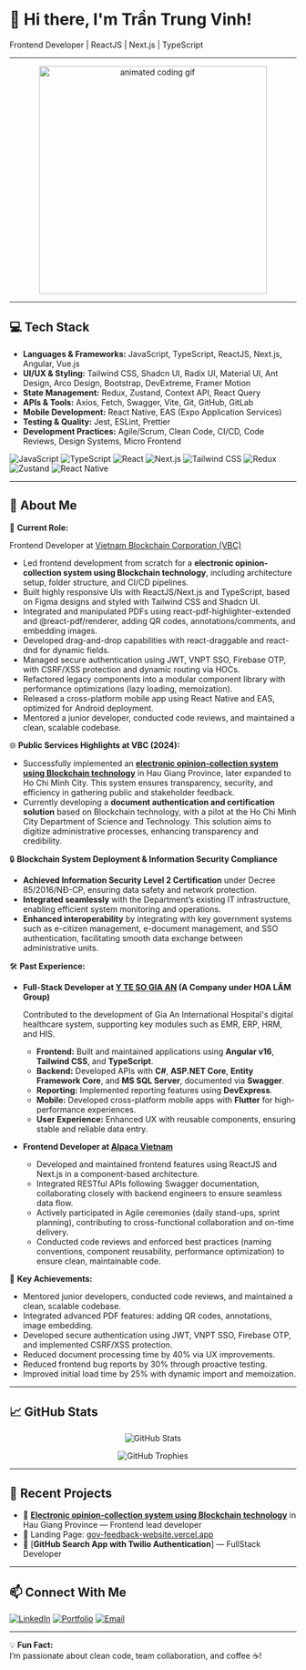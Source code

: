 # 👋 Hi there, I'm Trần Trung Vinh!

Frontend Developer | ReactJS | Next.js | TypeScript

---

<p align="center">
  <img src="https://media.giphy.com/media/L1R1tvI9svkIWwpVYr/giphy.gif" width="400" alt="animated coding gif" />
</p>

---

## 💻 Tech Stack

- **Languages & Frameworks:** JavaScript, TypeScript, ReactJS, Next.js, Angular, Vue.js
- **UI/UX & Styling:** Tailwind CSS, Shadcn UI, Radix UI, Material UI, Ant Design, Arco Design, Bootstrap, DevExtreme, Framer Motion
- **State Management:** Redux, Zustand, Context API, React Query
- **APIs & Tools:** Axios, Fetch, Swagger, Vite, Git, GitHub, GitLab
- **Mobile Development:** React Native, EAS (Expo Application Services)
- **Testing & Quality:** Jest, ESLint, Prettier
- **Development Practices:** Agile/Scrum, Clean Code, CI/CD, Code Reviews, Design Systems, Micro Frontend
  
![JavaScript](https://img.shields.io/badge/-JavaScript-F7DF1E?logo=javascript&logoColor=black)
![TypeScript](https://img.shields.io/badge/-TypeScript-3178C6?logo=typescript&logoColor=white)
![React](https://img.shields.io/badge/-React-61DAFB?logo=react&logoColor=black)
![Next.js](https://img.shields.io/badge/-Next.js-000000?logo=next.js&logoColor=white)
![Tailwind CSS](https://img.shields.io/badge/-TailwindCSS-38B2AC?logo=tailwind-css&logoColor=white)
![Redux](https://img.shields.io/badge/-Redux-764ABC?logo=redux&logoColor=white)
![Zustand](https://img.shields.io/badge/-Zustand-000000?logo=zustand&logoColor=white)
![React Native](https://img.shields.io/badge/-React%20Native-61DAFB?logo=react&logoColor=black)

---

## 🚀 About Me

🎯 **Current Role:**  

Frontend Developer at [Vietnam Blockchain Corporation (VBC)](https://vietnamblockchain.asia)
- Led frontend development from scratch for a **electronic opinion-collection system using Blockchain technology**, including architecture setup, folder structure, and CI/CD pipelines.
- Built highly responsive UIs with ReactJS/Next.js and TypeScript, based on Figma designs and styled with Tailwind CSS and Shadcn UI.
- Integrated and manipulated PDFs using react-pdf-highlighter-extended and @react-pdf/renderer, adding QR codes, annotations/comments, and embedding images.
- Developed drag-and-drop capabilities with react-draggable and react-dnd for dynamic fields.
- Managed secure authentication using JWT, VNPT SSO, Firebase OTP, with CSRF/XSS protection and dynamic routing via HOCs.
- Refactored legacy components into a modular component library with performance optimizations (lazy loading, memoization).
- Released a cross-platform mobile app using React Native and EAS, optimized for Android deployment.
- Mentored a junior developer, conducted code reviews, and maintained a clean, scalable codebase.

🌐 **Public Services Highlights at VBC (2024):**
- Successfully implemented an [**electronic opinion-collection system using Blockchain technology**](https://ykien.haugiang.gov.vn/) in Hau Giang Province, later expanded to Ho Chi Minh City. This system ensures transparency, security, and efficiency in gathering public and stakeholder feedback.
- Currently developing a **document authentication and certification solution** based on Blockchain technology, with a pilot at the Ho Chi Minh City Department of Science and Technology. This solution aims to digitize administrative processes, enhancing transparency and credibility.

🔒 **Blockchain System Deployment & Information Security Compliance**
- **Achieved Information Security Level 2 Certification** under Decree 85/2016/NĐ-CP, ensuring data safety and network protection.
- **Integrated seamlessly** with the Department’s existing IT infrastructure, enabling efficient system monitoring and operations.
- **Enhanced interoperability** by integrating with key government systems such as e-citizen management, e-document management, and SSO authentication, facilitating smooth data exchange between administrative units.


🛠️ **Past Experience:**  
- **Full-Stack Developer at [Y TE SO GIA AN](https://giaan115.com/) (A Company under HOA LÂM Group)**

  Contributed to the development of Gia An International Hospital's digital healthcare system, supporting key modules such as EMR, ERP, HRM, and HIS.
  - **Frontend:** Built and maintained applications using **Angular v16**, **Tailwind CSS**, and **TypeScript**.
  - **Backend:** Developed APIs with **C#**, **ASP.NET Core**, **Entity Framework Core**, and **MS SQL Server**, documented via **Swagger**.
  - **Reporting:** Implemented reporting features using **DevExpress**.
  - **Mobile:** Developed cross-platform mobile apps with **Flutter** for high-performance experiences.
  - **User Experience:** Enhanced UX with reusable components, ensuring stable and reliable data entry.

- **Frontend Developer at [Alpaca Vietnam](https://alpaca.vn/)**
  - Developed and maintained frontend features using ReactJS and Next.js in a component-based architecture.
  - Integrated RESTful APIs following Swagger documentation, collaborating closely with backend engineers to ensure seamless data flow.
  - Actively participated in Agile ceremonies (daily stand-ups, sprint planning), contributing to cross-functional collaboration and on-time delivery.
  - Conducted code reviews and enforced best practices (naming conventions, component reusability, performance optimization) to ensure clean, maintainable code.

🌟 **Key Achievements:**
  - Mentored junior developers, conducted code reviews, and maintained a clean, scalable codebase.
  - Integrated advanced PDF features: adding QR codes, annotations, image embedding.
  - Developed secure authentication using JWT, VNPT SSO, Firebase OTP, and implemented CSRF/XSS protection.
  - Reduced document processing time by 40% via UX improvements.
  - Reduced frontend bug reports by 30% through proactive testing.
  - Improved initial load time by 25% with dynamic import and memoization.
    
---

## 📈 GitHub Stats

<p align="center">
  <img src="https://github-readme-stats.vercel.app/api?username=trantrungvinh-dev&show_icons=true&theme=tokyonight" alt="GitHub Stats" />
</p>

<p align="center">
  <img src="https://github-profile-trophy.vercel.app/?username=trantrungvinh-dev&theme=tokyonight&margin-w=15&margin-h=15" alt="GitHub Trophies" />
</p>

---

## 🔗 Recent Projects

- 🔗 [**Electronic opinion-collection system using Blockchain technology**](https://ykien.haugiang.gov.vn/) in Hau Giang Province — Frontend lead developer
- 📝 Landing Page: [gov-feedback-website.vercel.app](https://gov-feedback-website.vercel.app/)
- 🔗 [**GitHub Search App with Twilio Authentication**] — FullStack Developer

---

## 📫 Connect With Me

[![LinkedIn](https://img.shields.io/badge/-LinkedIn-0A66C2?logo=linkedin&logoColor=white)](https://www.linkedin.com/in/eric-dev-cmd)
[![Portfolio](https://img.shields.io/badge/-Portfolio-000?logo=google-chrome&logoColor=white)](https://my-portfolio-nextjs-a7k7nev5s-zunggzings-projects.vercel.app/)
[![Email](https://img.shields.io/badge/-Email-000?logo=gmail&logoColor=white)](mailto:hello.trungvinh@gmail.com)

---

💡 **Fun Fact:**  
I’m passionate about clean code, team collaboration, and coffee ☕!

